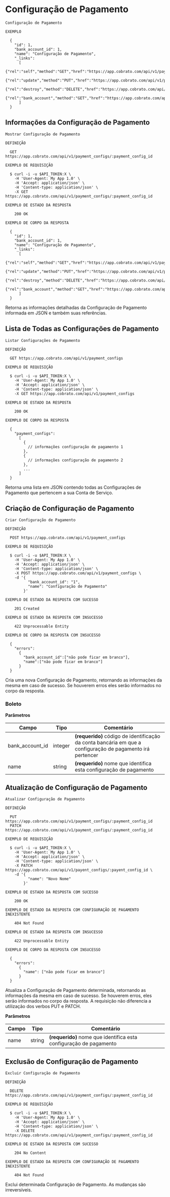 # Configuração de Pagamento

```shell
Configuração de Pagamento

EXEMPLO

  {
    "id": 1,
    "bank_account_id": 1,
    "name": "Configuração de Pagamento",
    "_links":
      [
        {"rel":"self","method":"GET","href":"https://app.cobrato.com/api/v1/payment_configs/1"},
        {"rel":"update","method":"PUT","href":"https://app.cobrato.com/api/v1/payment_configs/1"},
        {"rel":"destroy","method":"DELETE","href":"https://app.cobrato.com/api/v1/payment_configs/1"},
        {"rel":"bank_account","method":"GET","href":"https://app.cobrato.com/api/v1/bank_accounts/1"}
      ]
  }

```

## Informações da Configuração de Pagamento

```shell
Mostrar Configuração de Pagamento

DEFINIÇÃO

  GET https://app.cobrato.com/api/v1/payment_configs/:payment_config_id

EXEMPLO DE REQUISIÇÃO

  $ curl -i -u $API_TOKEN:X \
    -H 'User-Agent: My App 1.0' \
    -H 'Accept: application/json' \
    -H 'Content-type: application/json' \
    -X GET https://app.cobrato.com/api/v1/payment_configs/:payment_config_id

EXEMPLO DE ESTADO DA RESPOSTA

    200 OK

EXEMPLO DE CORPO DA RESPOSTA

  {
    "id": 1,
    "bank_account_id": 1,
    "name": "Configuração de Pagamento",
    "_links":
      [
        {"rel":"self","method":"GET","href":"https://app.cobrato.com/api/v1/payment_configs/1"},
        {"rel":"update","method":"PUT","href":"https://app.cobrato.com/api/v1/payment_configs/1"},
        {"rel":"destroy","method":"DELETE","href":"https://app.cobrato.com/api/v1/payment_configs/1"},
        {"rel":"bank_account","method":"GET","href":"https://app.cobrato.com/api/v1/bank_accounts/1"}
      ]
  }

```

Retorna as informações detalhadas da Configuração de Pagamento informada em JSON e também suas referências.

## Lista de Todas as Configurações de Pagamento

```shell
Listar Configurações de Pagamento

DEFINIÇÃO

  GET https://app.cobrato.com/api/v1/payment_configs

EXEMPLO DE REQUISIÇÃO

  $ curl -i -u $API_TOKEN:X \
    -H 'User-Agent: My App 1.0' \
    -H 'Accept: application/json' \
    -H 'Content-type: application/json' \
    -X GET https://app.cobrato.com/api/v1/payment_configs

EXEMPLO DE ESTADO DA RESPOSTA

    200 OK

EXEMPLO DE CORPO DA RESPOSTA

  {
    "payment_configs":
      [
        {
          // informações configuração de pagamento 1
        },
        {
          // informações configuração de pagamento 2
        },
        ...
      ]
  }

```

Retorna uma lista em JSON contendo todas as Configurações de Pagamento que pertencem a sua Conta de Serviço.

## Criação de Configuração de Pagamento

```shell
Criar Configuração de Pagamento

DEFINIÇÃO

  POST https://app.cobrato.com/api/v1/payment_configs

EXEMPLO DE REQUISIÇÃO

  $ curl -i -u $API_TOKEN:X \
    -H 'User-Agent: My App 1.0' \
    -H 'Accept: application/json' \
    -H 'Content-type: application/json' \
    -X POST https://app.cobrato.com/api/v1/payment_configs \
    -d '{
          "bank_account_id": "1",
          "name": "Configuração de Pagamento"
        }'

EXEMPLO DE ESTADO DA RESPOSTA COM SUCESSO

    201 Created

EXEMPLO DE ESTADO DA RESPOSTA COM INSUCESSO

    422 Unprocessable Entity

EXEMPLO DE CORPO DA RESPOSTA COM INSUCESSO

  {
    "errors":
      {
        "bank_account_id":["não pode ficar em branco"],
        "name":["não pode ficar em branco"]
      }
  }

```

Cria uma nova Configuração de Pagamento, retornando as informações da mesma em caso de sucesso. Se houverem erros eles serão informados no corpo da resposta.

### Boleto

**Parâmetros**

| Campo                     | Tipo    | Comentário                                                                                                                                                                                                      |
|---------------------------|---------|-----------------------------------------------------------------------------------------------------------------------------------------------------------------------------------------------------------------|
| bank_account_id           | integer | **(requerido)** código de identificação da conta bancária em que a configuração de pagamento irá pertencer                                                                                                       |
| name                      | string  | **(requerido)** nome que identifica esta configuração de pagamento                                                                                                                                               |


## Atualização de Configuração de Pagamento

```shell
Atualizar Configuração de Pagamento

DEFINIÇÃO

  PUT https://app.cobrato.com/api/v1/payment_configs/:payment_config_id
  PATCH https://app.cobrato.com/api/v1/payment_configs/:payment_config_id

EXEMPLO DE REQUISIÇÃO

  $ curl -i -u $API_TOKEN:X \
    -H 'User-Agent: My App 1.0' \
    -H 'Accept: application/json' \
    -H 'Content-type: application/json' \
    -X PATCH https://app.cobrato.com/api/v1/payent_configs/:payent_config_id \
    -d '{
          "name": "Novo Nome"
        }'

EXEMPLO DE ESTADO DA RESPOSTA COM SUCESSO

    200 OK

EXEMPLO DE ESTADO DA RESPOSTA COM CONFIGURAÇÃO DE PAGAMENTO INEXISTENTE

    404 Not Found

EXEMPLO DE ESTADO DA RESPOSTA COM INSUCESSO

    422 Unprocessable Entity

EXEMPLO DE CORPO DA RESPOSTA COM INSUCESSO

  {
    "errors":
      {
        "name": ["não pode ficar em branco"]
      }
  }

```

Atualiza a Configuração de Pagamento determinada, retornando as informações da mesma em caso de sucesso. Se houverem erros, eles serão informados no corpo da resposta. A requisição não diferencia a utilização dos verbos PUT e PATCH.

**Parâmetros**

| Campo                     | Tipo    | Comentário                                                                                                                                                                                     |
|---------------------------|---------|------------------------------------------------------------------------------------------------------------------------------------------------------------------------------------------------|
| name                      | string  | **(requerido)** nome que identifica esta configuração de pagamento                                                                                                                              |


## Exclusão de Configuração de Pagamento

```shell
Excluir Configuração de Pagamento

DEFINIÇÃO

  DELETE https://app.cobrato.com/api/v1/payment_configs/:payment_config_id

EXEMPLO DE REQUISIÇÃO

  $ curl -i -u $API_TOKEN:X \
    -H 'User-Agent: My App 1.0' \
    -H 'Accept: application/json' \
    -H 'Content-type: application/json' \
    -X DELETE https://app.cobrato.com/api/v1/payment_configs/:payment_config_id

EXEMPLO DE ESTADO DA RESPOSTA COM SUCESSO

    204 No Content

EXEMPLO DE ESTADO DA RESPOSTA COM CONFIGURAÇÃO DE PAGAMENTO INEXISTENTE

    404 Not Found

```

Exclui determinada Configuração de Pagamento. As mudanças são irreversíveis.
